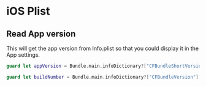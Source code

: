 # iOS Plist



## Read App version

This will get the app version from Info.plist so that you could display it in the App settings.

```swift
guard let appVersion = Bundle.main.infoDictionary?["CFBundleShortVersionString"] as? String else { return }

guard let buildNumber = Bundle.main.infoDictionary?["CFBundleVersion"] as? String else { return }

```